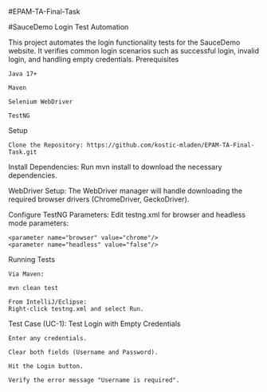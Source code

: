 #EPAM-TA-Final-Task

#SauceDemo Login Test Automation

This project automates the login functionality tests for the SauceDemo website. It verifies common login scenarios such as successful login, invalid login, and handling empty credentials.
Prerequisites

    Java 17+

    Maven

    Selenium WebDriver

    TestNG

Setup

    Clone the Repository: https://github.com/kostic-mladen/EPAM-TA-Final-Task.git

Install Dependencies:
Run mvn install to download the necessary dependencies.

WebDriver Setup:
The WebDriver manager will handle downloading the required browser drivers (ChromeDriver, GeckoDriver).

Configure TestNG Parameters:
Edit testng.xml for browser and headless mode parameters:

    <parameter name="browser" value="chrome"/>
    <parameter name="headless" value="false"/>

Running Tests

    Via Maven:

    mvn clean test

    From IntelliJ/Eclipse:
    Right-click testng.xml and select Run.

Test Case (UC-1): Test Login with Empty Credentials

    Enter any credentials.

    Clear both fields (Username and Password).

    Hit the Login button.

    Verify the error message "Username is required".
